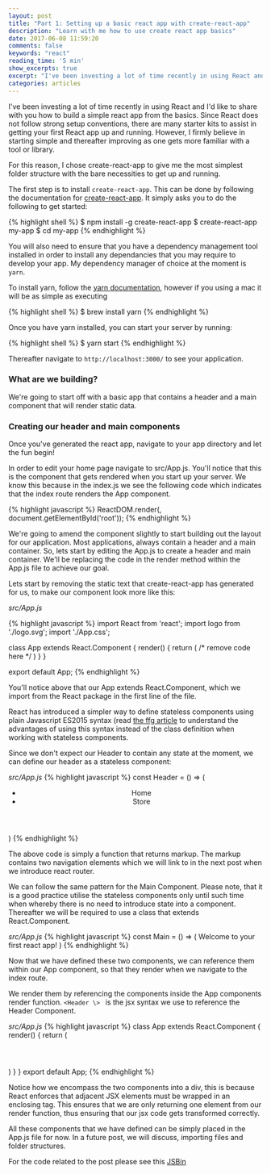 ```yaml
---
layout: post
title: "Part 1: Setting up a basic react app with create-react-app"
description: "Learn with me how to use create react app basics"
date: 2017-06-08 11:59:20
comments: false
keywords: "react"
reading_time: '5 min'
show_excerpts: true
excerpt: "I've been investing a lot of time recently in using React and I'd like to share with you how to build a simple react app from the basics..."
categories: articles
---
```


I've been investing a lot of time recently in using React and I'd like to share with you how to build a simple react app from the basics. Since React does not follow strong setup conventions, there are many starter kits to assist in getting your first React app up and running. However, I firmly believe in starting simple and thereafter improving as one gets more familiar with a tool or library.

For this reason, I chose create-react-app to give me the most simplest folder structure with the bare necessities to get up and running.

The first step is to install ```create-react-app```. This can be done by following the documentation for [create-react-app](https://github.com/facebookincubator/create-react-app). It simply asks you to do the following to get started:


{% highlight shell %}
$ npm install -g create-react-app
$ create-react-app my-app
$ cd my-app
{% endhighlight %}

You will also need to ensure that you have a dependency management tool installed in order to install any dependancies that you may require to develop your app. My dependency manager of choice at the moment is  ```yarn```.

To install yarn, follow the [yarn documentation](https://yarnpkg.com/en/docs/getting-started), however if you using a mac it will be as simple as executing

{% highlight shell %}
$ brew install yarn
{% endhighlight %}

Once you have yarn installed, you can start your server by running:

{% highlight shell %}
$ yarn start
{% endhighlight %}

Thereafter navigate to ```http://localhost:3000/``` to see your application.

### What are we building?

We're going to start off with a basic app that contains a header and a main component that will render static data.


### Creating our header and main components

Once you've generated the react app, navigate to your app directory and let the fun begin!

In order to edit your home page navigate to src/App.js. You'll notice that this is the component that gets rendered when you start up your server. We know this because in the index.js we see the following code which indicates that the index route renders the App component.

{% highlight javascript %}
ReactDOM.render(<App/>, document.getElementById('root'));
{% endhighlight %}

We're going to amend the component slightly to start building out the layout for our application. Most applications, always contain a header and a main container. So, lets start by editing the App.js to create a header and main container. We'll be replacing the code in the render method within the App.js file to achieve our goal.

Lets start by removing the static text that create-react-app has generated for us, to make our component look more like this:

*src/App.js*

{% highlight javascript %}
import React from 'react';
import logo from './logo.svg';
import './App.css';

class App extends React.Component {
  render() {
    return (
      /* remove code here */
    )
  }
}

export default App;
{% endhighlight %}

You'll notice above that our App extends React.Component, which we import from the React package in the first line of the file.

React has introduced a simpler way to define stateless components using plain Javascript ES2015 syntax (read [the ffg article](https://hackernoon.com/react-stateless-functional-components-nine-wins-you-might-have-overlooked-997b0d933dbc) to understand the advantages of using this syntax instead of the class definition when working with stateless components.

Since we don't expect our Header to contain any state at the moment, we can define our header as a stateless component:

*src/App.js*
{% highlight javascript %}
const Header = () => (
  <header>
    <nav>
      <ul>
        <li>Home</li>
        <li>Store</li>
      </ul>
    </nav>
  </header>
)
{% endhighlight %}

The above code is simply a function that returns markup. The markup contains two navigation elements which we will link to in the next post when we introduce react router.

We can follow the same pattern for the Main Component. Please note, that it is a good practice utilise the stateless components only until such time when whereby there is no need to introduce state into a component. Thereafter we will be required to use a class that extends React.Component.

*src/App.js*
{% highlight javascript %}
const Main = () => (
  Welcome to your first react app!
)
{% endhighlight %}

Now that we have defined these two components, we can reference them within our App component, so that they render when we navigate to the index route.

We render them by referencing the components inside the App components render function. ```<Header \> ``` is the jsx syntax we use to reference the Header Component.

*src/App.js*
{% highlight javascript %}
class App extends React.Component {
  render() {
    return (
      <div>
       <Header/>
       <Main/>
      </div>
    )
  }
}
export default App;
{% endhighlight %}

Notice how we encompass the two components into a div, this is because React enforces that  adjacent JSX elements must be wrapped in an enclosing tag. This ensures that we are only returning one element from our render function, thus ensuring that our jsx code gets transformed correctly.

All these components that we have defined can be simply placed in the App.js file for now. In a future post, we will discuss, importing files and folder structures.

For the code related to the post please see this [JSBin](https://jsbin.com/hasajef/8/edit?html,js,output)
